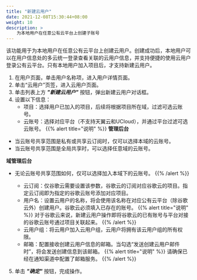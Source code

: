 ```yaml
---
title: "新建云用户"
date: 2021-12-08T15:30:44+08:00
weight: 10
description: >
    为本地用户在任意公有云平台上创建子账号
---
```


该功能用于为本地用户在任意公有云平台上创建云用户。创建成功后，本地用户可以在用户信息处的多云统一登录查看关联的云用户信息，并支持便捷的使用云用户登录公有云平台。只有本地用户加入项目后，才支持新建云用户。

1. 在用户页面，单击用户名称项，进入用户详情页面。
2. 单击“云用户”页签，进入云用户页面。
3. 单击列表上方 **_"新建云用户"_** 按钮，弹出新建云用户对话框。
4. 设置以下信息：
   - 项目：选择用户已加入的项目，后续将根据项目所在域，过滤可选云账号。
   - 云账号：选择对应平台（不支持天翼云和UCloud），并通过平台过滤可选云账号。
{{% alert title="说明" %}}
**管理后台**

- 当云账号共享范围是私有或共享云订阅时，仅可以选择本域的云账号。
- 当云账号共享范围是全局共享时，可以选择任意域的云账号。

**域管理后台**

- 无论云账号共享范围如何，仅可以选择加入本域下的云账号。
{{% /alert %}}

   - 云订阅：仅谷歌云需要设置该参数，谷歌云的订阅对应谷歌云的项目。指定云订阅即为指定的谷歌云账号添加对应项目。
   - 用户名：设置云用户的名称，将会使用该名称在对应公有云平台（除谷歌云外）创建用户。谷歌云必须填入已存在的账号。
{{% alert title="说明" %}}
对于谷歌云来说，新建云用户操作即将谷歌云的已有账号与平台对接的谷歌云账号通过项目关联起来。
{{% /alert %}}
   - 云用户组：将云用户加入云用户组，云用户将拥有该云用户组的所有权限。
   - 邮箱：配置接收创建云用户信息的邮箱。当勾选“发送创建云用户邮件时”，将会发送创建信息到该邮箱。
{{% alert title="说明" %}}
请确保已经在通知渠道中配置了邮箱服务。
{{% /alert %}}
5. 单击 **_"确定"_** 按钮，完成操作。